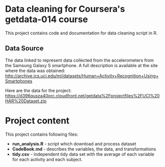 # Data cleaning for Coursera's getdata-014 course

This project contains code and documentation for data cleaning script in R.

## Data Source
The data linked to represent data collected from the accelerometers from the Samsung Galaxy S smartphone. A full description is available at the site where the data was obtained:
http://archive.ics.uci.edu/ml/datasets/Human+Activity+Recognition+Using+Smartphones

Here are the data for the project:
https://d396qusza40orc.cloudfront.net/getdata%2Fprojectfiles%2FUCI%20HAR%20Dataset.zip

# Project content

This project contains following files:
* **run_analysis.R** - script which download and process dataset
* **CodeBook.md** - describes the variables, the data, and transformations
* **tidy.csv** - independent tidy data set with the average of each variable for each activity and each subject.